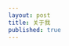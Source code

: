 ```yaml
---
layout: post
title: 关于我
published: true
---
```

<div id="github">
    <div data-height="150" data-github="and1coder" class="github-card"></div>
    <script src="http://lab.lepture.com/github-cards/widget.js"></script>
</div>
